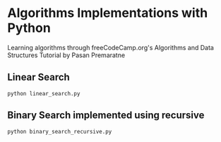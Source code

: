 # Algorithms Implementations with Python
Learning algorithms through freeCodeCamp.org's 
Algorithms and Data Structures Tutorial by Pasan Premaratne

## Linear Search
`python linear_search.py`

## Binary Search implemented using recursive
`python binary_search_recursive.py`